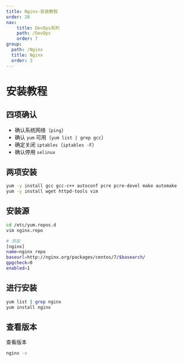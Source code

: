 ```yaml
---
title: Nginx-安装教程
order: 28
nav:
    title: DevOps系列
    path: /DevOps
    order: 7
group:
  path: /Nginx
  title: Nginx
  order: 3
---
```


# 安装教程

## 四项确认

- 确认系统网络（`ping`）
- 确认 `yum` 可用（`yum list | grep gcc`）
- 确定关闭 `iptables`（`iptables -F`）
- 确认停用 `selinux`

## 两项安装

```bash
yum -y install gcc gcc-c++ autoconf pcre pcre-devel make automake
yum -y install wget httpd-tools vim
```

## 安装源

```bash
cd /etc/yum.repos.d
vim nginx.repo

# 添加
[nginx]
name=nginx repo
baseurl=http://nginx.org/packages/centos/7/$basearch/
gpgcheck=0
enabled=1
```

## 进行安装

```bash
yum list | grep nginx
yum install nginx
```

## 查看版本

查看版本

```bash
nginx -v
```
